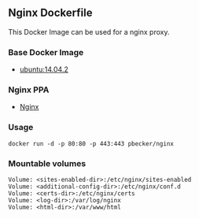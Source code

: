 ## Nginx Dockerfile

This Docker Image can be used for a nginx proxy.

### Base Docker Image

* [ubuntu:14.04.2](https://registry.hub.docker.com/_/ubuntu/)

### Nginx PPA

* [Nginx](http://wiki.nginx.org/Install)

### Usage

    docker run -d -p 80:80 -p 443:443 pbecker/nginx

### Mountable volumes

    Volume: <sites-enabled-dir>:/etc/nginx/sites-enabled
    Volume: <additional-config-dir>:/etc/nginx/conf.d
    Volume: <certs-dir>:/etc/nginx/certs
    Volume: <log-dir>:/var/log/nginx
    Volume: <html-dir>:/var/www/html
